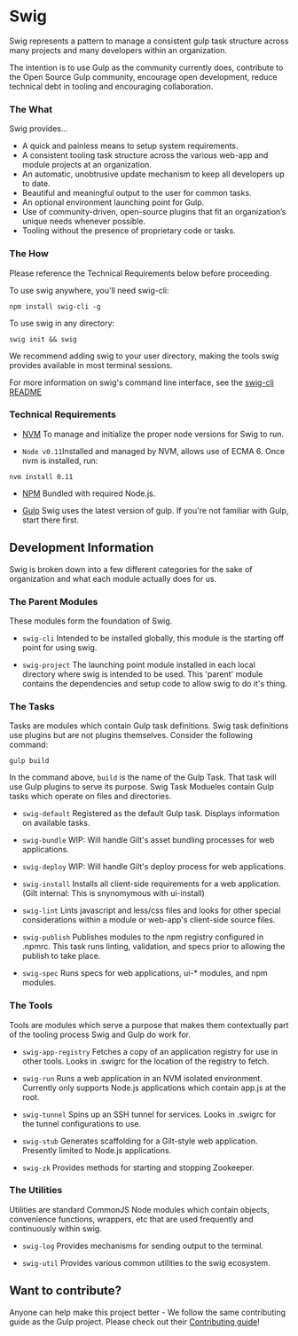 Swig
=========

Swig represents a pattern to manage a consistent gulp task structure across many projects and many developers within an organization.

The intention is to use Gulp as the community currently does, contribute to the Open Source Gulp community, encourage open development, reduce technical debt in tooling and encouraging collaboration.

### The What

Swig provides...

  - A quick and painless means to setup system requirements.
  - A consistent tooling task structure across the various web-app and module projects at an organization.
  - An automatic, unobtrusive update mechanism to keep all developers up to date.
  - Beautiful and meaningful output to the user for common tasks.
  - An optional environment launching point for Gulp.
  - Use of community-driven, open-source plugins that fit an organization’s unique needs whenever possible.
  - Tooling without the presence of proprietary code or tasks.

### The How

  Please reference the Technical Requirements below before proceeding.

  To use swig anywhere, you'll need swig-cli:
  
```
npm install swig-cli -g
```

  To use swig in any directory:
  
```
swig init && swig
```

  We recommend adding swig to your user directory, making the tools swig provides available in most terminal sessions.

For more information on swig's command line interface, see the [swig-cli README](https://github.com/gilt/gilt-swig/tree/master/swig-cli)

### Technical Requirements

  - [NVM](https://github.com/creationix/nvm)
    To manage and initialize the proper node versions for Swig to run.

  - `Node v0.11`Installed and managed by NVM, allows use of ECMA 6. Once nvm is installed, run:
  
```
nvm install 0.11
```
 
  - [NPM](https://www.npmjs.com/package/download)
    Bundled with required Node.js.

  - [Gulp](http://gulpjs.com/) Swig uses the latest version of gulp. If you're not familiar with Gulp, start there first.

## Development Information

Swig is broken down into a few different categories for the sake of organization and what each module actually does for us.

### The Parent Modules

These modules form the foundation of Swig.

  - ```swig-cli```
    Intended to be installed globally, this module is the starting off point
    for using swig.

  - ```swig-project```
    The launching point module installed in each local directory where swig
    is intended to be used. This 'parent' module contains the dependencies and
    setup code to allow swig to do it's thing.

### The Tasks

Tasks are modules which contain Gulp task definitions. Swig task definitions use plugins but are not plugins themselves. Consider the following command:

```
gulp build
```
In the command above, `build` is the name of the Gulp Task. That task will use Gulp plugins to serve its purpose. Swig Task Modueles contain Gulp tasks which operate on files and directories.

  - `swig-default`
    Registered as the default Gulp task. Displays information on available tasks.

  - `swig-bundle`
    WIP: Will handle Gilt's asset bundling processes for web applications.

  - `swig-deploy`
    WIP: Will handle Gilt's deploy process for web applications.

  - `swig-install`
    Installs all client-side requirements for a web application.
    (Gilt internal: This is snynomymous with ui-install)

  - `swig-lint`
    Lints javascript and less/css files and looks for other special considerations
    within a module or web-app's client-side source files.

  - `swig-publish`
    Publishes modules to the npm registry configured in .npmrc.
    This task runs linting, validation, and specs prior to allowing the publish
    to take place.

  - `swig-spec`
    Runs specs for web applications, ui-* modules, and npm modules.

### The Tools

  Tools are modules which serve a purpose that makes them contextually part of the
  tooling process Swig and Gulp do work for.

  - `swig-app-registry`
    Fetches a copy of an application registry for use in other tools. Looks in .swigrc
    for the location of the registry to fetch.

  - `swig-run`
    Runs a web application in an NVM isolated environment. Currently only supports
    Node.js applications which contain app.js at the root.

  - `swig-tunnel`
    Spins up an SSH tunnel for services. Looks in .swigrc for the tunnel configurations
    to use.

  - `swig-stub`
    Generates scaffolding for a Gilt-style web application. Presently limited to Node.js applications.

  - `swig-zk`
    Provides methods for starting and stopping Zookeeper.

### The Utilities

Utilities are standard CommonJS Node modules which contain objects, convenience functions, wrappers, etc that are used frequently and continuously within swig.

  - `swig-log`
    Provides mechanisms for sending output to the terminal.

  - `swig-util`
    Provides various common utilities to the swig ecosystem.


## Want to contribute?

Anyone can help make this project better - We follow the same contributing guide as the Gulp project. Please check out their [Contributing guide](/CONTRIBUTING.md)!
